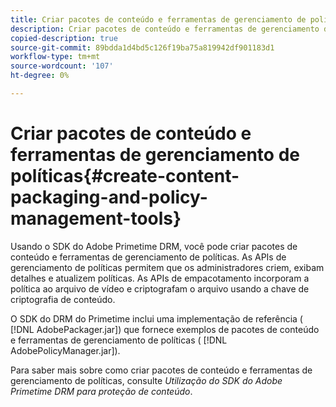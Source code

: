 ```yaml
---
title: Criar pacotes de conteúdo e ferramentas de gerenciamento de políticas
description: Criar pacotes de conteúdo e ferramentas de gerenciamento de políticas
copied-description: true
source-git-commit: 89bdda1d4bd5c126f19ba75a819942df901183d1
workflow-type: tm+mt
source-wordcount: '107'
ht-degree: 0%

---
```



# Criar pacotes de conteúdo e ferramentas de gerenciamento de políticas{#create-content-packaging-and-policy-management-tools}

Usando o SDK do Adobe Primetime DRM, você pode criar pacotes de conteúdo e ferramentas de gerenciamento de políticas. As APIs de gerenciamento de políticas permitem que os administradores criem, exibam detalhes e atualizem políticas. As APIs de empacotamento incorporam a política ao arquivo de vídeo e criptografam o arquivo usando a chave de criptografia de conteúdo.

O SDK do DRM do Primetime inclui uma implementação de referência ( [!DNL AdobePackager.jar]) que fornece exemplos de pacotes de conteúdo e ferramentas de gerenciamento de políticas ( [!DNL AdobePolicyManager.jar]).

Para saber mais sobre como criar pacotes de conteúdo e ferramentas de gerenciamento de políticas, consulte *Utilização do SDK do Adobe Primetime DRM para proteção de conteúdo*.
